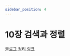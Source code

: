 ```yaml
---
sidebar_position: 4
---
```


# 10장 검색과 정렬

[블로그 정리 링크](https://devpluto.tistory.com/entry/%EC%9E%90%EB%B0%94%EC%8A%A4%ED%81%AC%EB%A6%BD%ED%8A%B8%EB%A1%9C-%ED%95%98%EB%8A%94-%EC%9E%90%EB%A3%8C%EA%B5%AC%EC%A1%B0%EC%99%80-%EC%95%8C%EA%B3%A0%EB%A6%AC%EC%A6%98-10%EC%9E%A5-%EA%B2%80%EC%83%89%EA%B3%BC-%EC%A0%95%EB%A0%AC)
